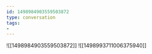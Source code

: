 ```yaml
---
id: 1498984903559503872
type: conversation
tags:
- 
---
```

![[1498984903559503872]]
![[1498993711006375940]]

